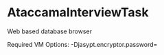 # AtaccamaInterviewTask
Web based database browser

Required VM Options: -Djasypt.encryptor.password=<your secret key>
